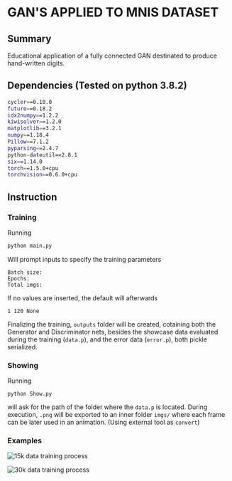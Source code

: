 # GAN'S APPLIED TO MNIS DATASET

## Summary

Educational application of a fully connected GAN destinated to produce hand-written digits.

## Dependencies (Tested on python 3.8.2)

```bash
cycler==0.10.0
future==0.18.2
idx2numpy==1.2.2
kiwisolver==1.2.0
matplotlib==3.2.1
numpy==1.18.4
Pillow==7.1.2
pyparsing==2.4.7
python-dateutil==2.8.1
six==1.14.0
torch==1.5.0+cpu
torchvision==0.6.0+cpu
```

## Instruction

### Training

Running

```bash
python main.py
```

Will prompt inputs to specify the training parameters

```
Batch size:
Epochs:
Total imgs:
```

If no values are inserted, the default will afterwards

```
1 120 None
```

Finalizing the training, `outputs` folder will be created, cotaining both the Generator and Discriminator nets, besides the showcase data evaluated during the training (`data.p`), and the error data (`error.p`), both pickle serialized.

### Showing

Running

```
python Show.py
```

will ask for the path of the folder where the `data.p` is located. During execution, `.png` will be exported to an inner folder `imgs/` where each frame can be later used in an animation. (Using external tool as `convert`)

### Examples

![15k data training process](https://github.com/luislve17/GAN-MNIST/blob/master/imgs/animation_15k.gif?raw=true)



![30k data training process](https://github.com/luislve17/GAN-MNIST/blob/master/imgs/animation_30k.gif)